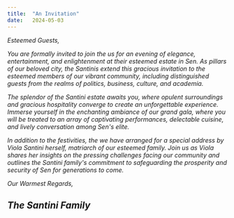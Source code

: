 ```yaml
---
title:  "An Invitation"
date:   2024-05-03
---
```


*Esteemed Guests,*

*You are formally invited to join the us for an evening of elegance,
entertainment, and enlightenment at their esteemed estate in Sen. As
pillars of our beloved city, the Santinis extend this gracious
invitation to the esteemed members of our vibrant community, including
distinguished guests from the realms of politics, business, culture, and
academia.*

*The splendor of the Santini estate awaits you, where opulent
surroundings and gracious hospitality converge to create an
unforgettable experience. Immerse yourself in the enchanting ambiance of
our grand gala, where you will be treated to an array of captivating
performances, delectable cuisine, and lively conversation among Sen's
elite.*

*In addition to the festivities, the we have arranged for a special
address by Viola Santini herself, matriarch of our esteemed family. Join
us as Viola shares her insights on the pressing challenges facing our
community and outlines the Santini family's commitment to safeguarding
the prosperity and security of Sen for generations to come.*

*Our Warmest Regards,*

## *The Santini Family*
